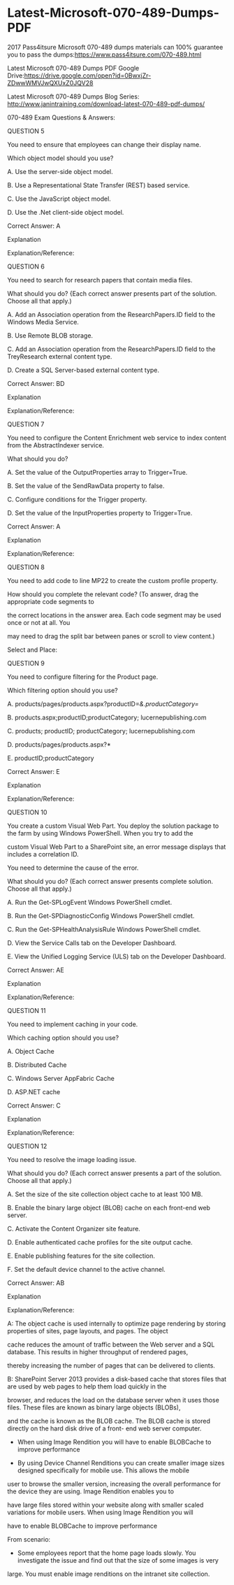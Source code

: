 # Latest-Microsoft-070-489-Dumps-PDF
2017 Pass4itsure Microsoft 070-489 dumps materials can 100% guarantee you to pass the dumps:https://www.pass4itsure.com/070-489.html

Latest Microsoft 070-489 Dumps PDF Google Drive:https://drive.google.com/open?id=0BwxjZr-ZDwwWMVJwQXUxZ0JQV28

Latest Microsoft 070-489 Dumps Blog Series: http://www.janintraining.com/download-latest-070-489-pdf-dumps/

070-489 Exam Questions & Answers:

QUESTION 5

You need to ensure that employees can change their display name.

Which object model should you use?

A. Use the server-side object model.

B. Use a Representational State Transfer (REST) based service.

C. Use the JavaScript object model.

D. Use the .Net client-side object model.

Correct Answer: A

Explanation

Explanation/Reference:

QUESTION 6

You need to search for research papers that contain media files.

What should you do? {Each correct answer presents part of the solution. Choose all that apply.)

A. Add an Association operation from the ResearchPapers.ID field to the Windows Media Service.

B. Use Remote BLOB storage.

C. Add an Association operation from the ResearchPapers.ID field to the TreyResearch external content type.

D. Create a SQL Server-based external content type.

Correct Answer: BD

Explanation

Explanation/Reference:

QUESTION 7

You need to configure the Content Enrichment web service to index content from the AbstractIndexer service.

What should you do?

A. Set the value of the OutputProperties array to Trigger=True.

B. Set the value of the SendRawData property to false.

C. Configure conditions for the Trigger property.

D. Set the value of the InputProperties property to Trigger=True.

Correct Answer: A

Explanation

Explanation/Reference:

QUESTION 8

You need to add code to line MP22 to create the custom profile property.

How should you complete the relevant code? (To answer, drag the appropriate code segments to

the correct locations in the answer area. Each code segment may be used once or not at all. You

may need to drag the split bar between panes or scroll to view content.)

Select and Place:

QUESTION 9

You need to configure filtering for the Product page.

Which filtering option should you use?

A. products/pages/products.aspx?productID=*&.productCategory=*

B. products.aspx;productID;productCategory; lucernepublishing.com

C. products; productID; productCategory; lucernepublishing.com

D. products/pages/products.aspx?*

E. productID;productCategory

Correct Answer: E

Explanation

Explanation/Reference:

QUESTION 10

You create a custom Visual Web Part. You deploy the solution package to the farm by using Windows PowerShell. When you try to add the 

custom Visual Web Part to a SharePoint site, an error message displays that includes a correlation ID.

You need to determine the cause of the error.

What should you do? (Each correct answer presents complete solution. Choose all that apply.)

A. Run the Get-SPLogEvent Windows PowerShell cmdlet.

B. Run the Get-SPDiagnosticConfig Windows PowerShell cmdlet.

C. Run the Get-SPHealthAnalysisRule Windows PowerShell cmdlet.

D. View the Service Calls tab on the Developer Dashboard.

E. View the Unified Logging Service (ULS) tab on the Developer Dashboard.

Correct Answer: AE

Explanation

Explanation/Reference:

QUESTION 11

You need to implement caching in your code.

Which caching option should you use?

A. Object Cache

B. Distributed Cache

C. Windows Server AppFabric Cache

D. ASP.NET cache

Correct Answer: C

Explanation

Explanation/Reference:

QUESTION 12

You need to resolve the image loading issue.

What should you do? (Each correct answer presents a part of the solution. Choose all that apply.)

A. Set the size of the site collection object cache to at least 100 MB.

B. Enable the binary large object (BLOB) cache on each front-end web server.

C. Activate the Content Organizer site feature.

D. Enable authenticated cache profiles for the site output cache.

E. Enable publishing features for the site collection.

F. Set the default device channel to the active channel.

Correct Answer: AB

Explanation

Explanation/Reference:

A: The object cache is used internally to optimize page rendering by storing properties of sites, page layouts, and pages. The object 

cache reduces the amount of traffic between the Web server and a SQL database. This results in higher throughput of rendered pages, 

thereby increasing the number of pages that can be delivered to clients.

B: SharePoint Server 2013 provides a disk-based cache that stores files that are used by web pages to help them load quickly in the 

browser, and reduces the load on the database server when it uses those files. These files are known as binary large objects (BLOBs), 

and the cache is known as the BLOB cache. The BLOB cache is stored directly on the hard disk drive of a front- end web server computer.

* When using Image Rendition you will have to enable BLOBCache to improve performance

* By using Device Channel Renditions you can create smaller image sizes designed specifically for mobile use. This allows the mobile 

user to browse the smaller version, increasing the overall performance for the device they are using. Image Rendition enables you to 

have large files stored within your website along with smaller scaled variations for mobile users. When using Image Rendition you will 

have to enable BLOBCache to improve performance

From scenario:

* Some employees report that the home page loads slowly. You investigate the issue and find out that the size of some images is very 

large. You must enable image renditions on the intranet site collection.
